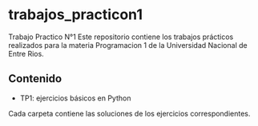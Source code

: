 # trabajos_practicon1
Trabajo Practico N°1
Este repositorio contiene los trabajos prácticos realizados para la materia Programacion 1 de la Universidad Nacional de Entre Rios.

## Contenido

- TP1: ejercicios básicos en Python

Cada carpeta contiene las soluciones de los ejercicios correspondientes.
